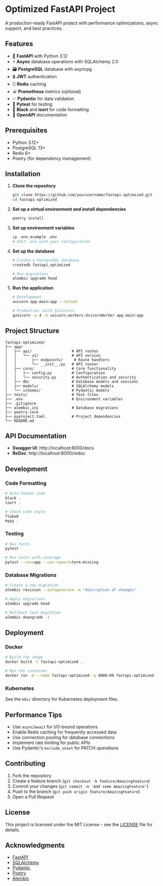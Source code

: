 # Optimized FastAPI Project

A production-ready FastAPI project with performance optimizations, async support, and best practices.

## Features

- 🚀 **FastAPI** with Python 3.12
- ⚡ **Async** database operations with SQLAlchemy 2.0
- 🗃 **PostgreSQL** database with asyncpg
- 🔒 **JWT** authentication
- 🗄 **Redis** caching
- 📊 **Prometheus** metrics (optional)
- ✅ **Pydantic** for data validation
- 🧪 **Pytest** for testing
- 🧹 **Black** and **isort** for code formatting
- 📝 **OpenAPI** documentation

## Prerequisites

- Python 3.12+
- PostgreSQL 13+
- Redis 6+
- Poetry (for dependency management)

## Installation

1. **Clone the repository**
   ```bash
   git clone https://github.com/yourusername/fastapi-optimized.git
   cd fastapi-optimized
   ```

2. **Set up a virtual environment and install dependencies**
   ```bash
   poetry install
   ```

3. **Set up environment variables**
   ```bash
   cp .env.example .env
   # Edit .env with your configuration
   ```

4. **Set up the database**
   ```bash
   # Create a PostgreSQL database
   createdb fastapi_optimized
   
   # Run migrations
   alembic upgrade head
   ```

5. **Run the application**
   ```bash
   # Development
   uvicorn app.main:app --reload
   
   # Production (with Gunicorn)
   gunicorn -w 4 -k uvicorn.workers.UvicornWorker app.main:app
   ```

## Project Structure

```
fastapi-optimized/
├── app/
│   ├── api/                  # API routes
│   │   └── v1/               # API version
│   │       ├── endpoints/     # Route handlers
│   │       └── __init__.py   # API router
│   ├── core/                 # Core functionality
│   │   ├── config.py         # Configuration
│   │   └── security.py       # Authentication and security
│   ├── db/                   # Database models and sessions
│   ├── models/               # SQLAlchemy models
│   └── schemas/              # Pydantic models
├── tests/                    # Test files
├── .env                      # Environment variables
├── .gitignore
├── alembic.ini               # Database migrations
├── poetry.lock
├── pyproject.toml            # Project dependencies
└── README.md
```

## API Documentation

- **Swagger UI**: http://localhost:8000/docs
- **ReDoc**: http://localhost:8000/redoc

## Development

### Code Formatting

```bash
# Auto-format code
black .
isort .

# Check code style
flake8
mypy .
```

### Testing

```bash
# Run tests
pytest

# Run tests with coverage
pytest --cov=app --cov-report=term-missing
```

### Database Migrations

```bash
# Create a new migration
alembic revision --autogenerate -m "description of changes"

# Apply migrations
alembic upgrade head

# Rollback last migration
alembic downgrade -1
```

## Deployment

### Docker

```bash
# Build the image
docker build -t fastapi-optimized .

# Run the container
docker run -d --name fastapi-optimized -p 8000:80 fastapi-optimized
```

### Kubernetes

See the `k8s/` directory for Kubernetes deployment files.

## Performance Tips

- Use `async`/`await` for I/O-bound operations
- Enable Redis caching for frequently accessed data
- Use connection pooling for database connections
- Implement rate limiting for public APIs
- Use Pydantic's `exclude_unset` for PATCH operations

## Contributing

1. Fork the repository
2. Create a feature branch (`git checkout -b feature/AmazingFeature`)
3. Commit your changes (`git commit -m 'Add some AmazingFeature'`)
4. Push to the branch (`git push origin feature/AmazingFeature`)
5. Open a Pull Request

## License

This project is licensed under the MIT License - see the [LICENSE](LICENSE) file for details.

## Acknowledgments

- [FastAPI](https://fastapi.tiangolo.com/)
- [SQLAlchemy](https://www.sqlalchemy.org/)
- [Pydantic](https://pydantic-docs.helpmanual.io/)
- [Poetry](https://python-poetry.org/)
- [Alembic](https://alembic.sqlalchemy.org/)
